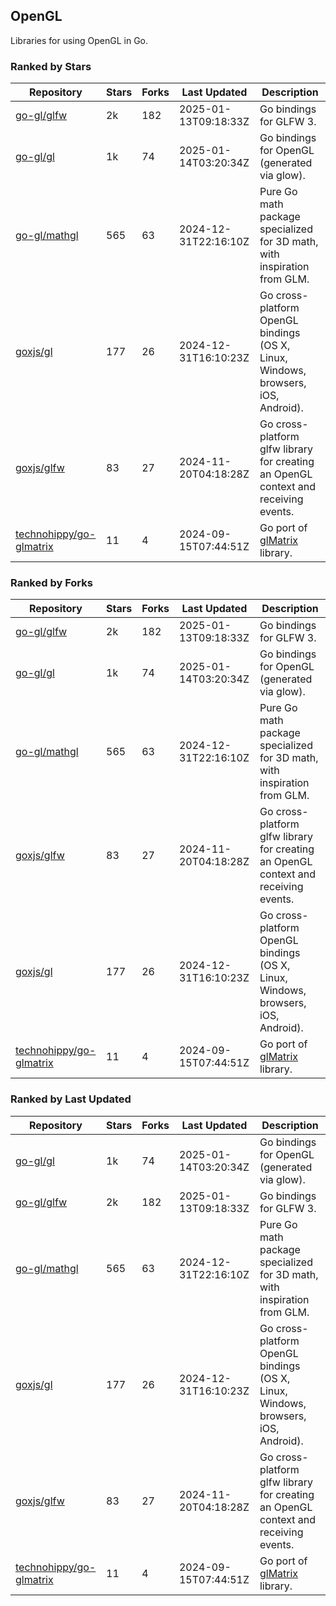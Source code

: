 ## OpenGL

Libraries for using OpenGL in Go.

### Ranked by Stars

| Repository | Stars | Forks | Last Updated | Description | 
|------------|-------|-------|--------------|-------------|
| [go-gl/glfw](https://github.com/go-gl/glfw) | 2k | 182 | 2025-01-13T09:18:33Z |  Go bindings for GLFW 3. |
| [go-gl/gl](https://github.com/go-gl/gl) | 1k | 74 | 2025-01-14T03:20:34Z |  Go bindings for OpenGL (generated via glow). |
| [go-gl/mathgl](https://github.com/go-gl/mathgl) | 565 | 63 | 2024-12-31T22:16:10Z |  Pure Go math package specialized for 3D math, with inspiration from GLM. |
| [goxjs/gl](https://github.com/goxjs/gl) | 177 | 26 | 2024-12-31T16:10:23Z |  Go cross-platform OpenGL bindings (OS X, Linux, Windows, browsers, iOS, Android). |
| [goxjs/glfw](https://github.com/goxjs/glfw) | 83 | 27 | 2024-11-20T04:18:28Z |  Go cross-platform glfw library for creating an OpenGL context and receiving events. |
| [technohippy/go-glmatrix](https://github.com/technohippy/go-glmatrix) | 11 | 4 | 2024-09-15T07:44:51Z |  Go port of [glMatrix](https://glmatrix.net/) library. |

### Ranked by Forks

| Repository | Stars | Forks | Last Updated | Description | 
|------------|-------|-------|--------------|-------------|
| [go-gl/glfw](https://github.com/go-gl/glfw) | 2k | 182 | 2025-01-13T09:18:33Z |  Go bindings for GLFW 3. |
| [go-gl/gl](https://github.com/go-gl/gl) | 1k | 74 | 2025-01-14T03:20:34Z |  Go bindings for OpenGL (generated via glow). |
| [go-gl/mathgl](https://github.com/go-gl/mathgl) | 565 | 63 | 2024-12-31T22:16:10Z |  Pure Go math package specialized for 3D math, with inspiration from GLM. |
| [goxjs/glfw](https://github.com/goxjs/glfw) | 83 | 27 | 2024-11-20T04:18:28Z |  Go cross-platform glfw library for creating an OpenGL context and receiving events. |
| [goxjs/gl](https://github.com/goxjs/gl) | 177 | 26 | 2024-12-31T16:10:23Z |  Go cross-platform OpenGL bindings (OS X, Linux, Windows, browsers, iOS, Android). |
| [technohippy/go-glmatrix](https://github.com/technohippy/go-glmatrix) | 11 | 4 | 2024-09-15T07:44:51Z |  Go port of [glMatrix](https://glmatrix.net/) library. |

### Ranked by Last Updated

| Repository | Stars | Forks | Last Updated | Description | 
|------------|-------|-------|--------------|-------------|
| [go-gl/gl](https://github.com/go-gl/gl) | 1k | 74 | 2025-01-14T03:20:34Z |  Go bindings for OpenGL (generated via glow). |
| [go-gl/glfw](https://github.com/go-gl/glfw) | 2k | 182 | 2025-01-13T09:18:33Z |  Go bindings for GLFW 3. |
| [go-gl/mathgl](https://github.com/go-gl/mathgl) | 565 | 63 | 2024-12-31T22:16:10Z |  Pure Go math package specialized for 3D math, with inspiration from GLM. |
| [goxjs/gl](https://github.com/goxjs/gl) | 177 | 26 | 2024-12-31T16:10:23Z |  Go cross-platform OpenGL bindings (OS X, Linux, Windows, browsers, iOS, Android). |
| [goxjs/glfw](https://github.com/goxjs/glfw) | 83 | 27 | 2024-11-20T04:18:28Z |  Go cross-platform glfw library for creating an OpenGL context and receiving events. |
| [technohippy/go-glmatrix](https://github.com/technohippy/go-glmatrix) | 11 | 4 | 2024-09-15T07:44:51Z |  Go port of [glMatrix](https://glmatrix.net/) library. |

